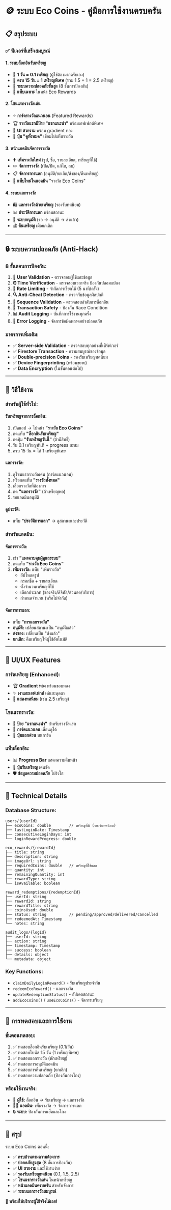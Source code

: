 # 🪙 ระบบ Eco Coins - คู่มือการใช้งานครบครัน

## 📋 สรุประบบ

### ✅ **ฟีเจอร์ที่เสร็จสมบูรณ์**

#### 1. **ระบบล็อกอินรับเหรียญ** 
- 🎯 **1 วัน = 0.1 เหรียญ** (ผู้ใช้ต้องมากดรับเอง)
- 🎁 **ครบ 15 วัน = 1 เหรียญพิเศษ** (รวม 1.5 + 1 = 2.5 เหรียญ)
- 🔐 **ระบบความปลอดภัยขั้นสูง** (8 ชั้นการป้องกัน)
- 📍 **แท็บเฉพาะ** ในหน้า Eco Rewards

#### 2. **โซนแรกรางวัลเด่น**
- ⭐ **การ์ดรางวัลแนวนอน** (Featured Rewards)
- 🏆 **รางวัลแรกมีป้าย "แรกแนะนำ"** พร้อมเอฟเฟกต์พิเศษ
- 🎨 **UI สวยงาม** พร้อม gradient ทอง
- 🔗 **ปุ่ม "ดูทั้งหมด"** เชื่อมไปแท็บรางวัล

#### 3. **หน้าแอดมินจัดการรางวัล**
- ➕ **เพิ่มรางวัลใหม่** (รูป, ชื่อ, รายละเอียด, เหรียญที่ใช้)
- ✏️ **จัดการรางวัล** (เปิด/ปิด, แก้ไข, ลบ)
- 📋 **จัดการการแลก** (อนุมัติ/ยกเลิก/ส่งของ/คืนเหรียญ)
- 🎯 **แท็บใหม่ในแอดมิน** "รางวัล Eco Coins"

#### 4. **ระบบแลกรางวัล**
- 🛍️ **แลกรางวัลด้วยเหรียญ** (รองรับทศนิยม)
- 📊 **ประวัติการแลก** พร้อมสถานะ
- 🔄 **ระบบอนุมัติ** (รอ → อนุมัติ → ส่งแล้ว)
- 💰 **คืนเหรียญ** เมื่อยกเลิก

---

## 🔒 **ระบบความปลอดภัย (Anti-Hack)**

### **8 ขั้นตอนการป้องกัน:**

1. **👤 User Validation** - ตรวจสอบผู้ใช้และข้อมูล
2. **⏰ Time Verification** - ตรวจสอบเวลาจริง ป้องกันปลอมแปลง
3. **🚦 Rate Limiting** - จำกัดการเรียกใช้ (5 นาที/ครั้ง)
4. **🔍 Anti-Cheat Detection** - ตรวจจับข้อมูลผิดปกติ
5. **📝 Sequence Validation** - ตรวจสอบลำดับการล็อกอิน
6. **🔐 Transaction Safety** - ป้องกัน Race Condition
7. **📊 Audit Logging** - บันทึกการใช้งานทุกครั้ง
8. **🚨 Error Logging** - จัดการข้อผิดพลาดอย่างปลอดภัย

### **มาตรการเพิ่มเติม:**
- ✅ **Server-side Validation** - ตรวจสอบทุกอย่างที่เซิร์ฟเวอร์
- ✅ **Firestore Transaction** - ความสมบูรณ์ของข้อมูล
- ✅ **Double-precision Coins** - รองรับเหรียญทศนิยม
- ✅ **Device Fingerprinting** (พร้อมขยาย)
- ✅ **Data Encryption** (ในขั้นตอนต่อไป)

---

## 📱 **วิธีใช้งาน**

### **สำหรับผู้ใช้ทั่วไป:**

#### **รับเหรียญจากการล็อกอิน:**
1. เปิดแอป → ไปหน้า **"รางวัล Eco Coins"**
2. กดแท็บ **"ล็อกอินรับเหรียญ"**
3. กดปุ่ม **"รับเหรียญวันนี้"** (ถ้ามีสิทธิ์)
4. รับ 0.1 เหรียญทันที + progress สะสม
5. ครบ 15 วัน = ได้ 1 เหรียญพิเศษ

#### **แลกรางวัล:**
1. ดูโซนแรกรางวัลเด่น (การ์ดแนวนอน)
2. หรือกดแท็บ **"รางวัลทั้งหมด"**
3. เลือกรางวัลที่ต้องการ
4. กด **"แลกรางวัล"** (ถ้าเหรียญพอ)
5. รอแอดมินอนุมัติ

#### **ดูประวัติ:**
- แท็บ **"ประวัติการแลก"** → ดูสถานะและประวัติ

### **สำหรับแอดมิน:**

#### **จัดการรางวัล:**
1. เข้า **"แผงควบคุมผู้ดูแลระบบ"**
2. กดแท็บ **"รางวัล Eco Coins"**
3. **เพิ่มรางวัล:** แท็บ "เพิ่มรางวัล"
   - อัปโหลดรูป
   - กรอกชื่อ + รายละเอียด
   - ตั้งจำนวนเหรียญที่ใช้
   - เลือกประเภท (ของจริง/ดิจิทัล/ส่วนลด/บริการ)
   - กำหนดจำนวน (หรือไม่จำกัด)

#### **จัดการการแลก:**
- แท็บ **"การแลกรางวัล"**
- **อนุมัติ:** เปลี่ยนสถานะเป็น "อนุมัติแล้ว"
- **ส่งของ:** เปลี่ยนเป็น "ส่งแล้ว"
- **ยกเลิก:** คืนเหรียญให้ผู้ใช้อัตโนมัติ

---

## 🎨 **UI/UX Features**

### **การ์ดเหรียญ (Enhanced):**
- 🏆 **Gradient ทอง** พร้อมขอบทอง
- ✨ **เงาและเอฟเฟกต์** เด่นสะดุดตา
- 🔢 **แสดงทศนิยม** (เช่น 2.5 เหรียญ)

### **โซนแรกรางวัล:**
- 🌟 **ป้าย "แรกแนะนำ"** สำหรับรางวัลแรก
- 📱 **การ์ดแนวนอน** เลื่อนดูได้
- 🎯 **ปุ่มแลกด่วน** บนการ์ด

### **แท็บล็อกอิน:**
- 📊 **Progress Bar** แสดงความคืบหน้า
- 🎁 **ปุ่มรับเหรียญ** เด่นชัด
- 🛡️ **ข้อมูลความปลอดภัย** โปร่งใส

---

## 🔧 **Technical Details**

### **Database Structure:**

```firestore
users/{userId}
├── ecoCoins: double        // เหรียญที่มี (รองรับทศนิยม)
├── lastLoginDate: Timestamp
├── consecutiveLoginDays: int
└── loginRewardProgress: double

eco_rewards/{rewardId}
├── title: string
├── description: string
├── imageUrl: string
├── requiredCoins: double   // เหรียญที่ใช้แลก
├── quantity: int
├── remainingQuantity: int
├── rewardType: string
└── isAvailable: boolean

reward_redemptions/{redemptionId}
├── userId: string
├── rewardId: string
├── rewardTitle: string
├── coinsUsed: double
├── status: string          // pending/approved/delivered/cancelled
├── redeemedAt: Timestamp
└── notes: string

audit_logs/{logId}
├── userId: string
├── action: string
├── timestamp: Timestamp
├── success: boolean
├── details: object
└── metadata: object
```

### **Key Functions:**
- `claimDailyLoginReward()` - รับเหรียญประจำวัน
- `redeemEcoReward()` - แลกรางวัล
- `updateRedemptionStatus()` - อัปเดตสถานะ
- `addEcoCoins()` / `useEcoCoins()` - จัดการเหรียญ

---

## 🚀 **การทดสอบและการใช้งาน**

### **ขั้นตอนทดสอบ:**
1. ✅ ทดสอบล็อกอินรับเหรียญ (0.1/วัน)
2. ✅ ทดสอบโบนัส 15 วัน (1 เหรียญพิเศษ)
3. ✅ ทดสอบแลกรางวัล (หักเหรียญ)
4. ✅ ทดสอบการอนุมัติแอดมิน
5. ✅ ทดสอบการคืนเหรียญ (ยกเลิก)
6. ✅ ทดสอบความปลอดภัย (ป้องกันการโกง)

### **พร้อมใช้งานจริง:**
- 🎯 **ผู้ใช้:** ล็อกอิน → รับเหรียญ → แลกรางวัล
- 👨‍💼 **แอดมิน:** เพิ่มรางวัล → จัดการการแลก
- 🔒 **ระบบ:** ป้องกันการแฮ็คและโกง

---

## 🎉 **สรุป**

ระบบ Eco Coins ตอนนี้:
- ✅ **ครบถ้วนตามความต้องการ**
- ✅ **ปลอดภัยสูงสุด** (8 ชั้นการป้องกัน)
- ✅ **UI สวยงาม** และใช้งานง่าย
- ✅ **รองรับเหรียญทศนิยม** (0.1, 1.5, 2.5)
- ✅ **โซนแรกรางวัลเด่น** ในหน้าเหรียญ
- ✅ **หน้าแอดมินครบครัน** สำหรับจัดการ
- ✅ **ระบบแลกรางวัลสมบูรณ์**

**🚀 พร้อมให้บริการผู้ใช้จริงได้เลย!**
